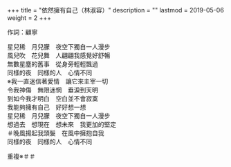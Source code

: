+++
title = "依然擁有自己（林淑容）"
description = ""
lastmod = 2019-05-06
weight = 2
+++

作詞：顧寧　

星兒稀　月兒朦　夜空下獨自一人漫步  
風兒吹　花兒舞　人翩翩我感覺好舒暢  
無數星塵的舊事　從身旁輕輕飄過  
同樣的夜　同樣的人　心情不同  
※我一直迷信著愛情　讓它來主宰一切  
令我神傷　無限迷惘　垂淚到天明  
到如今我才明白　空白並不會寂寞  
我能夠擁有自己　好好想一想  
星兒稀　月兒朦　夜空下獨自一人漫步  
想過去　想現在　想未來　我更加的堅定  
＃晚風揚起我頭髮　在風中擁抱自我  
同樣的夜　同樣的人　心情不同  

重複※＃＃
